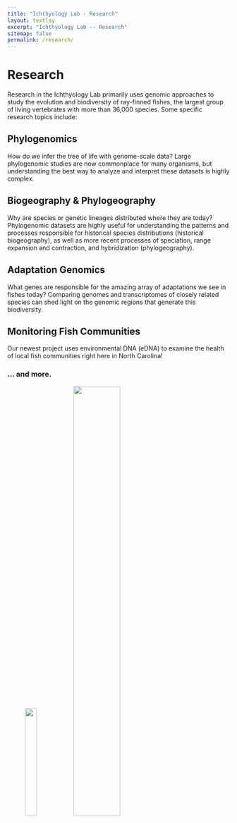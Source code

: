 ```yaml
---
title: "Ichthyology Lab - Research"
layout: textlay
excerpt: "Ichthyology Lab -- Research"
sitemap: false
permalink: /research/
---
```


# Research

Research in the Ichthyology Lab primarily uses genomic approaches to study the evolution and biodiversity of ray-finned fishes, the largest group of living vertebrates with more than 36,000 species. Some specific research topics include:

## Phylogenomics
How do we infer the tree of life with genome-scale data? Large phylogenomic studies are now commonplace for many organisms, but understanding the best way to analyze and interpret these datasets is highly complex. 

## Biogeography & Phylogeography
Why are species or genetic lineages distributed where they are today? Phylogenomic datasets are highly useful for understanding the patterns and processes responsible for historical species distributions (historical biogeography), as well as more recent processes of speciation, range expansion and contraction, and hybridization (phylogeography).  

## Adaptation Genomics
What genes are responsible for the amazing array of adaptations we see in fishes today? Comparing genomes and transcriptomes of closely related species can shed light on the genomic regions that generate this biodiversity.

## Monitoring Fish Communities
Our newest project uses environmental DNA (eDNA) to examine the health of local fish communities right here in North Carolina!

### ... and more.


<figure>
<img src="{{ site.url }}{{ site.baseurl }}/images/pubpic/PNAS2018Tree.jpg" width="25%">
<img src="{{ site.url }}{{ site.baseurl }}/images/pubpic/Odon_Biogeo.jpg" width="50%">
</figure>

